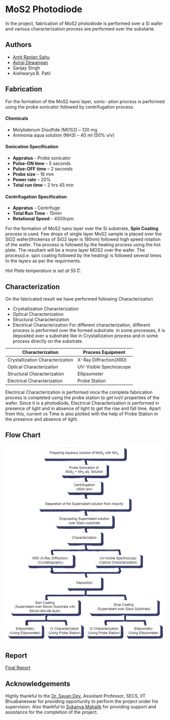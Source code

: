 
# MoS2 Photodiode

In the project, fabrication of MoS2 photodiode is performed over a Si wafer and various characterization process are performed over the substarte.


## Authors

- [Amit Ranjan Sahu](https://www.linkedin.com/in/amit-ranjan-sahu/)
- [Aviraj Dewangan](https://www.linkedin.com/in/aviraj-dewangan-361bb71aa/)
- Sanjay Singh
- Aishwarya B. Patil


## Fabrication
For the formation of the MoS2 nano layer, sonic- ation process is performed using the probe sonicator followed by centrifugation process.
 #### Chemicals
- Molybdenum Disulfide (MOS2) – 120 mg	
- Ammonia aqua solution (NH3) – 40 ml (50% v/v)

#### Sonication Specification
- **Appratus** - Probe sonicator
- **Pulse-ON time** – 5 seconds
- **Pulse-OFF time** – 2 seconds
- **Probe size** – 16 mm
- **Power rate** – 20%
- **Total run time** – 2 hrs 45 min
#### Centrifugation Specification
- **Appratus** - Centrifuge
- **Total Run Time** - 15min
- **Rotational Speed** - 4500rpm

For the formation of MoS2 nano layer over the Si substrate, **Spin Coating** process is used. Few drops of single layer MoS2 sample is placed over the SiO2 wafer(thickenss of SiO2 layer is 180nm) followed high speed rotation of the wafer. The process is followed by the heating process using the hot plate.  The resultant will be a mono layer MOS2 over the wafer. The process(i.e. spin coating followed by the heating) is followed several times to the layers as per the requirments.

*Hot Plate temperature is set at 55  ̊C.*

 


## Characterization
On the fabricated result we have performed following Characterization

- Crystallization Characterization
- Optical Characterization
- Structural Characterization
- Electrical Characterization
For different characterization, different process is performed over the formed substrate. in some processes, it is deposited over a substrate like in Crystallization process and in some process  directly on the substrate.


**Characterization** | **Process Equipment** |
--- | --- | 
Crystallization Characterization | X-Ray Diffraction(XRD) |
Optical Characterization | UV-Visible Spectroscope | 
Structural Characterization | Ellipsometer | 
Electrical Characterization | Probe Station |

Electrical Characterization is performed once the complete fabrication process is completed using the probe station to get IvsV properties of the wafer. Since it is a photodiode, Electrical Characterization is performed in presence of light and in absence of light  to get the rise and fall time. Apart from this, current vs Time is also plotted with the help of Probe Station in the presence and absence of light.
## Flow Chart
![flow](https://github.com/amitran4812/MoS2-Photodiode/blob/main/Images/FlowChart.png)
## Report

[Final Report](Report.pdf)


## Acknowledgements
Highly thankful to the [Dr. Sayan Dey](https://www.linkedin.com/in/sayandey/), Assistant Professor, SECS, IIT Bhuabaneswar for providing opportunity to perform the project under his supervision. Also thankful to [Sukanya Mahalik](https://www.linkedin.com/in/sukanya-mahalik) for providing support and assistance for the completion of the project.
